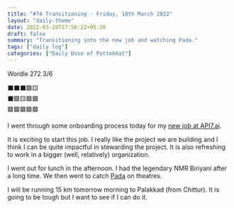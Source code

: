 ```yaml
---
title: "#74 Transitioning - Friday, 18th March 2022"
layout: "daily-theme"
date: 2022-03-19T17:56:22+05:30
draft: false
summary: "Transitioning into the new job and watching Pada."
tags: ["daily log"]
categories: ["Daily Dose of Pottekkat"]
---
```


Wordle 272 3/6

⬛⬛⬛🟩🟨\
⬛🟩🟨🟩🟩\
🟩🟩🟩🟩🟩

I went through some onboarding process today for my [new job at API7.ai](../17-3-22-new-job-announcement).

It is exciting to start this job. I really like the project we are building and I think I can be quite impactful in stewarding the project. It is also refreshing to work in a bigger (well, relatively) organization.

I went out for lunch in the afternoon. I had the legendary NMR Biriyani after a long time. We then went to catch [Pada](https://www.imdb.com/title/tt10375094/) on theatres.

I will be running 15 km tomorrow morning to Palakkad (from Chittur). It is going to be tough but I want to see if I can do it.
